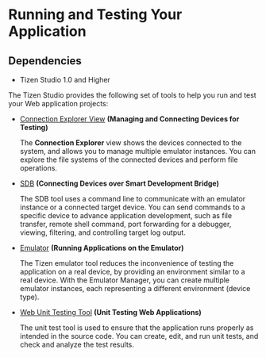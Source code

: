# Running and Testing Your Application
## Dependencies
- Tizen Studio 1.0 and Higher


The Tizen Studio provides the following set of tools to help you run and test your Web application projects:

- [Connection Explorer View](https://developer.tizen.org/development/tizen-studio/web-tools/running-and-testing-your-app/connection-explorer-view) **(Managing and Connecting Devices for Testing)**		 

   The **Connection Explorer** view shows the devices connected to the system, and allows you to manage multiple emulator instances. You can explore the file systems of the connected devices and perform file operations.

- [SDB](https://developer.tizen.org/development/tizen-studio/web-tools/running-and-testing-your-app/sdb) **(Connecting Devices over Smart Development Bridge)** 

   The SDB tool uses a command line to communicate with an emulator instance or a connected target device. You can send commands to a specific device to advance application development, such as file transfer, remote shell command, port forwarding for a debugger, viewing, filtering, and controlling target log output.

- [Emulator](https://developer.tizen.org/development/tizen-studio/web-tools/running-and-testing-your-app/emulator) **(Running Applications on the Emulator)** 

  The Tizen emulator tool reduces the inconvenience of testing the application on a real device, by providing an environment similar to a real device. With the Emulator Manager, you can create multiple emulator instances, each representing a different environment (device type).

- [Web Unit Testing Tool](web-unit-test-tool-w.md) **(Unit Testing Web Applications)** 

  The unit test tool is used to ensure that the application runs properly as intended in the source code. You can create, edit, and run unit tests, and check and analyze the test results.

